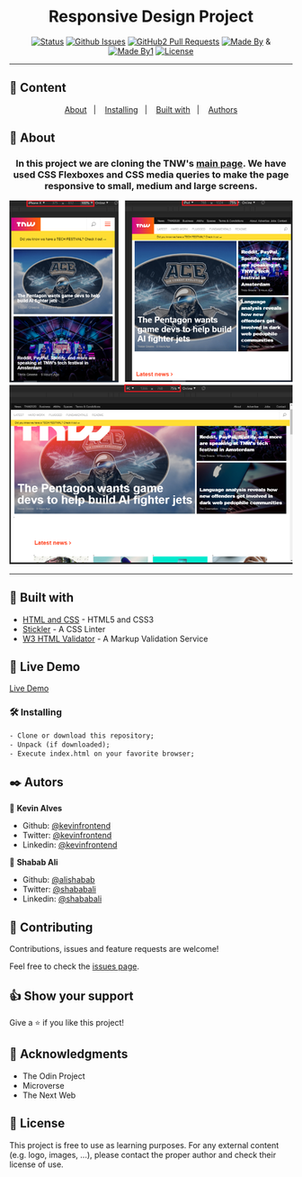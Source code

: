 
<h1 align="center">Responsive Design Project</h1>

<div align="center">

[![Status](https://img.shields.io/badge/status-active-success.svg)](https://raw.githack.com/alishabab/cloning-thenextweb/feature/index.html)
[![Github Issues](https://img.shields.io/badge/GitHub-Issues-orange)](https://github.com/alishabab/cloning-thenextweb/issues)
[![GitHub2 Pull Requests](https://img.shields.io/badge/GitHub-Pull%20Requests-blue)](https://github.com/alishabab/cloning-thenextweb/pulls)
[![Made By](https://img.shields.io/badge/Made%20By-Kevin%20Alves-brightgreen)](https://github.com/kevinfrontend)
&
[![Made By1](https://img.shields.io/badge/Made%20By-Shabab%20Ali-brightgreen)](https://github.com/alishabab)
[![License](https://img.shields.io/badge/license-MIT-blue.svg)](/LICENSE)

</div>

---

## 📝 Content
<p align="center">
<a href="#about">About</a>&nbsp;&nbsp;&nbsp;|&nbsp;&nbsp;&nbsp;
<a href="#installing">Installing</a>&nbsp;&nbsp;&nbsp;|&nbsp;&nbsp;&nbsp;
<a href="#built_using">Built with</a>&nbsp;&nbsp;&nbsp;|&nbsp;&nbsp;&nbsp;
<a href="#authors">Authors</a>
</p>


## 🧐 About <a name = "about"></a>
<h3 align="center"> In this project we are cloning the TNW's <a href="https://thenextweb.com/">main page</a>. We have used CSS Flexboxes and CSS media queries to make the page responsive to small, medium and large screens.</h3>
<p align="center">
  <a href="" rel="noopener">
 <img src="./img/screenshot.png" alt="Project Screenshot"></a>
</p>

---

## 🔧 Built with<a name = "built_using"></a>

- [HTML and CSS](https://www.w3schools.com/) - HTML5 and CSS3
- [Stickler](https://stickler-ci.com) - A CSS Linter 
- [W3 HTML Validator](https://validator.w3.org/) - A Markup Validation Service

## 🔴 Live Demo

[Live Demo](https://raw.githack.com/alishabab/cloning-thenextweb/feature/index.html)

### 🛠 Installing <a name = "installing"></a>

```
- Clone or download this repository;
- Unpack (if downloaded);
- Execute index.html on your favorite browser;

```
## ✒️  Autors <a name = "authors"></a>

👤 **Kevin Alves**

- Github: [@kevinfrontend](https://github.com/Kevinalvesdev)
- Twitter: [@kevinfrontend](https://twitter.com/kevinnnmn)
- Linkedin: [@kevinfrontend](https://www.linkedin.com/in/kevinnn/)

👤 **Shabab Ali**

- Github: [@alishabab](https://github.com/alishabab)
- Twitter: [@shababali](https://twitter.com/shababali)
- Linkedin: [@shababali](https://www.linkedin.com/in/shababali/)


## 🤝 Contributing

Contributions, issues and feature requests are welcome!

Feel free to check the [issues page](https://github.com/alishabab/cloning-thenextweb/issues).


## 👍 Show your support

Give a ⭐️ if you like this project!


## 👊 Acknowledgments

- The Odin Project
- Microverse
- The Next Web 


## 📝 License

This project is free to use as learning purposes. For any external content (e.g. logo, images, ...), please contact the proper author and check their license of use.
